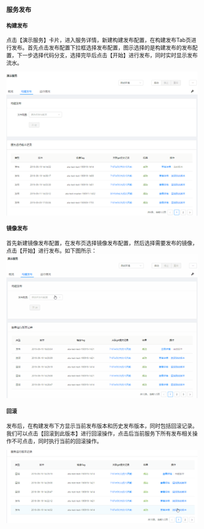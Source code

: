 ### 服务发布

#### 构建发布
点击【演示服务】卡片，进入服务详情，新建构建发布配置，在构建发布Tab页进行发布。首先点击发布配置下拉框选择发布配置，图示选择的是构建发布的发布配置，下一步选择代码分支，选择完毕后点击【开始】进行发布，同时实时显示发布流水。

![](/assets/发布流水.gif)

#### 镜像发布
首先新建镜像发布配置，在发布页选择镜像发布配置，然后选择需要发布的镜像，点击【开始】进行发布。如下图所示：
![](/assets/镜像发布.gif)

#### 回滚
发布后，在构建发布下方显示当前发布版本和历史发布版本，同时包括回滚记录。我们可以点击【回滚到此版本】进行回滚操作，点击后当前服务下所有发布相关操作不可点击，同时执行当前的回滚操作。

![](/assets/回滚.gif)


